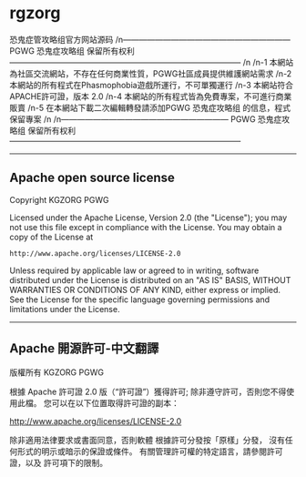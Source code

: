 # rgzorg
恐鬼症管攻略组官方网站源码
/n————————————————————— PGWG 恐鬼症攻略组 保留所有权利 —————————————————————————————
/n
/n-1   本網站為社區交流網站，不存在任何商業性質，PGWG社區成員提供維護網站需求
/n-2   本網站的所有程式在Phasmophobia遊戲所運行，不可單獨運行
/n-3   本網站符合APACHE許可證，版本 2.0
/n-4   本網站的所有程式皆為免費專案，不可進行商業販賣
/n-5   在本網站下載二次編輯轉發請添加PGWG 恐鬼症攻略组 的信息，程式保留專案
/n
/n————————————————————— PGWG 恐鬼症攻略组 保留所有权利 —————————————————————————————

-----------------------
Apache open source license
-----------------------

Copyright KGZORG PGWG

Licensed under the Apache License, Version 2.0 (the "License");
you may not use this file except in compliance with the License.
You may obtain a copy of the License at

    http://www.apache.org/licenses/LICENSE-2.0

Unless required by applicable law or agreed to in writing, software
distributed under the License is distributed on an "AS IS" BASIS,
WITHOUT WARRANTIES OR CONDITIONS OF ANY KIND, either express or implied.
See the License for the specific language governing permissions and
limitations under the License.

-----------------------
Apache 開源許可-中文翻譯
-----------------------

版權所有 KGZORG PGWG

根據 Apache 許可證 2.0 版（“許可證”）獲得許可;
除非遵守許可，否則您不得使用此檔。
您可以在以下位置取得許可證的副本：

http://www.apache.org/licenses/LICENSE-2.0

除非適用法律要求或書面同意，否則軟體
根據許可分發按「原樣」分發，
沒有任何形式的明示或暗示的保證或條件。
有關管理許可權的特定語言，請參閱許可證，以及
許可項下的限制。
